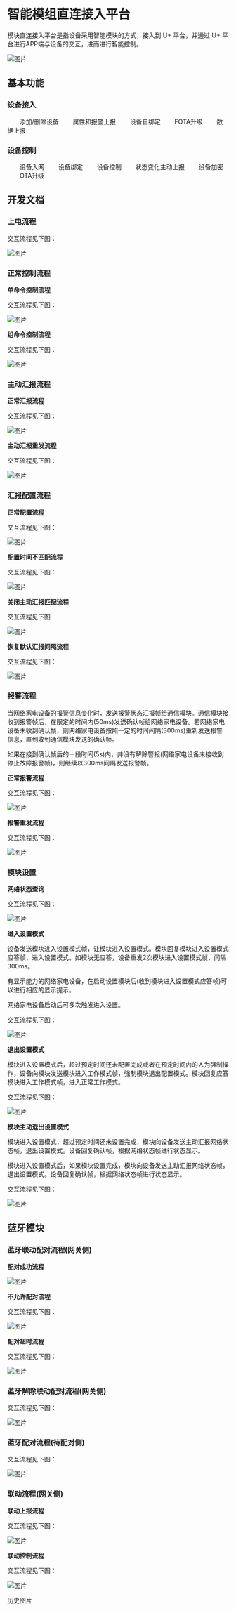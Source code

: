 # 智能模组直连接入平台
  模块直连接入平台是指设备采用智能模块的方式，接入到 U+ 平台，并通过 U+ 平台进行APP端与设备的交互，进而进行智能控制。

![图片][pic1]

## 基本功能

### 设备接入

&emsp;&emsp;添加/删除设备 
&emsp;&emsp;属性和报警上报 
&emsp;&emsp;设备自绑定
&emsp;&emsp;FOTA升级
&emsp;&emsp;数据上报

### 设备控制

&emsp;&emsp;设备入网
&emsp;&emsp;设备绑定
&emsp;&emsp;设备控制
&emsp;&emsp;状态变化主动上报
&emsp;&emsp;设备加密
&emsp;&emsp;OTA升级


## 开发文档

### **上电流程**

交互流程见下图：

![图片][pic2]

### 正常控制流程

**单命令控制流程**

交互流程见下图：

![图片][pic3]

**组命令控制流程**

交互流程见下图：

![图片][pic4]

### 主动汇报流程

**正常汇报流程**

交互流程见下图：

![图片][pic5]

**主动汇报重发流程** 

交互流程见下图：

![图片][pic6]

### 汇报配置流程 

**正常配置流程**

交互流程见下图：

![图片][pic7]

**配置时间不匹配流程**

交互流程见下图：

![图片][pic8]

**关闭主动汇报匹配流程**

交互流程见下图

![图片][pic9]

**恢复默认汇报间隔流程**

交互流程见下图：

![图片][pic10]

### 报警流程 

当网络家电设备的报警信息变化时，发送报警状态汇报帧给通信模块。通信模块接收到报警帧后，在限定的时间内(50ms)发送确认帧给网络家电设备。若网络家电设备未收到确认帧，则网络家电设备按照一定的时间间隔(300ms)重新发送报警信息，直到收到通信模块发送的确认帧。

如果在接到确认帧后的一段时间(5s)内，并没有解除警报(网络家电设备未接收到停止故障报警帧)，则继续以300ms间隔发送报警帧。

**正常报警流程**

交互流程见下图：

![图片][pic11]

**报警重发流程**

交互流程见下图：

![图片][pic12]

### 模块设置

**网络状态查询**

交互流程见下图：

![图片][pic13]

**进入设置模式**

设备发送模块进入设置模式帧，让模块进入设置模式。模块回复模块进入设置模式应答帧，进入设置模式。如模块无应答，设备重发2次模块进入设置模式帧，间隔300ms。

有显示能力的网络家电设备，在启动设置模块后(收到模块进入设置模式应答帧)可以进行相应的显示提示。

网络家电设备启动后可多次触发进入设置。

交互流程见下图：

![图片][pic14]

**退出设置模式**

模块进入设置模式后，超过预定时间还未配置完成或者在预定时间内的人为强制操作，设备向模块发送模块进入工作模式帧，强制模块退出配置模式。模块回复应答模块进入工作模式帧，进入正常工作模式。

交互流程见下图：

![图片][pic15]

**模块主动退出设置模式**

模块进入设置模式，超过预定时间还未设置完成，模块向设备发送主动汇报网络状态帧，退出设置模式。设备回复确认帧，根据网络状态帧进行状态显示。

模块进入设置模式后，如果模块设置完成，模块向设备发送主动汇报网络状态帧，退出设置模式。设备回复确认帧，根据网络状态帧进行状态显示。

交互流程见下图：

![图片][pic16]

## 蓝牙模块

### 蓝牙联动配对流程(网关侧)

**配对成功流程**

![图片][pic17]

**不允许配对流程**

交互流程见下图：

![图片][pic18]

**配对超时流程**

交互流程见下图：

![图片][pic19]

### 蓝牙解除联动配对流程(网关侧)

交互流程见下图：

![图片][pic20]

### 蓝牙配对流程(待配对侧)

交互流程见下图：

![图片][pic21]

### 联动流程(网关侧)

**联动上报流程**

交互流程见下图：

![图片][pic22]

 **联动控制流程**

交互流程见下图：

![图片][pic23]



历史图片

[pic1]:_media/_module/pic1.png
[pic2]:_media/_module/pic2.png
[pic3]:_media/_module/pic3.png
[pic4]:_media/_module/pic4.png
[pic5]:_media/_module/pic5.png
[pic6]:_media/_module/pic6.png
[pic7]:_media/_module/pic7.png
[pic8]:_media/_module/pic8.png
[pic9]:_media/_module/pic9.png
[pic10]:_media/_module/pic10.png
[pic11]:_media/_module/pic11.png
[pic12]:_media/_module/pic12.png
[pic13]:_media/_module/pic13.png
[pic14]:_media/_module/pic14.png
[pic15]:_media/_module/pic15.png
[pic16]:_media/_module/pic16.png
[pic17]:_media/_module/pic17.png
[pic18]:_media/_module/pic18.png
[pic19]:_media/_module/pic19.png
[pic20]:_media/_module/pic20.png
[pic21]:_media/_module/pic21.png
[pic22]:_media/_module/pic22.png
[pic23]:_media/_module/pic23.png
